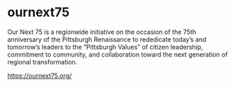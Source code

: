 # ournext75

Our Next 75 is a regionwide initiative on the occasion of the 75th anniversary of the Pittsburgh Renaissance to rededicate today’s and tomorrow’s leaders to the “Pittsburgh Values” of citizen leadership, commitment to community, and collaboration toward the next generation of regional transformation.

https://ournext75.org/